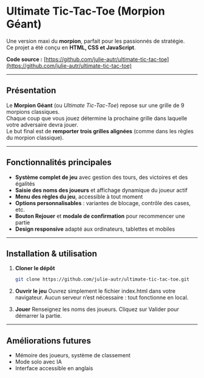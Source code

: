 # Ultimate Tic-Tac-Toe (Morpion Géant)

Une version maxi du **morpion**, parfait pour les passionnés de stratégie.  
Ce projet a été conçu en **HTML, CSS et JavaScript**.

**Code source :** [https://github.com/julie-autr/ultimate-tic-tac-toe](https://github.com/julie-autr/ultimate-tic-tac-toe)

---

## Présentation

Le **Morpion Géant** (ou *Ultimate Tic-Tac-Toe*) repose sur une grille de 9 morpions classiques.  
Chaque coup que vous jouez détermine la prochaine grille dans laquelle votre adversaire devra jouer.  
Le but final est de **remporter trois grilles alignées** (comme dans les règles du morpion classique).

---

## Fonctionnalités principales

- **Système complet de jeu** avec gestion des tours, des victoires et des égalités  
- **Saisie des noms des joueurs** et affichage dynamique du joueur actif  
- **Menu des règles du jeu**, accessible à tout moment  
- **Options personnalisables** : variantes de blocage, contrôle des cases, etc.  
- **Bouton Rejouer** et **modale de confirmation** pour recommencer une partie  
- **Design responsive** adapté aux ordinateurs, tablettes et mobiles  

---

## Installation & utilisation

1. **Cloner le dépôt**
   ```bash
   git clone https://github.com/julie-autr/ultimate-tic-tac-toe.git

2. **Ouvrir le jeu**
Ouvrez simplement le fichier index.html dans votre navigateur.
Aucun serveur n’est nécessaire : tout fonctionne en local.

3. **Jouer**
Renseignez les noms des joueurs.
Cliquez sur Valider pour démarrer la partie.

---

## Améliorations futures

- Mémoire des joueurs, système de classement
- Mode solo avec IA
- Interface accessible en anglais